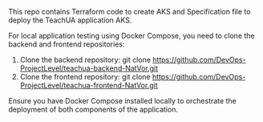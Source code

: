 This repo contains Terraform code to create AKS and Specification file to deploy the TeachUA application AKS.

For local application testing using Docker Compose, you need to clone the backend and frontend repositories:
  1. Clone the backend repository:
     git clone https://github.com/DevOps-ProjectLevel/teachua-backend-NatVor.git
  2. Clone the frontend repository:
     git clone https://github.com/DevOps-ProjectLevel/teachua-frontend-NatVor.git

Ensure you have Docker Compose installed locally to orchestrate the deployment of both components of the application.

